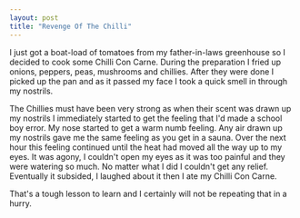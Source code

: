 ```yaml
---
layout: post
title: "Revenge Of The Chilli"
---
```


I just got a boat-load of tomatoes from my father-in-laws greenhouse so I decided to cook some Chilli Con Carne. During the preparation I fried up onions, 
peppers, peas, mushrooms and chillies. After they were done I picked up the pan and as it passed my face I took a quick smell in through my nostrils.

The Chillies must have been very strong as when their scent was drawn up my nostrils I immediately started to get the feeling that I'd made a school boy error. 
My nose started to get a warm numb feeling. Any air drawn up my nostrils gave me the same feeling as you get in a sauna. Over the next hour this feeling continued 
until the heat had moved all the way up to my eyes. It was agony, I couldn't open my eyes as it was too painful and they were watering so much. No matter what I 
did I couldn't get any relief. Eventually it subsided, I laughed about it then I ate my Chilli Con Carne.

That's a tough lesson to learn and I certainly will not be repeating that in a hurry.